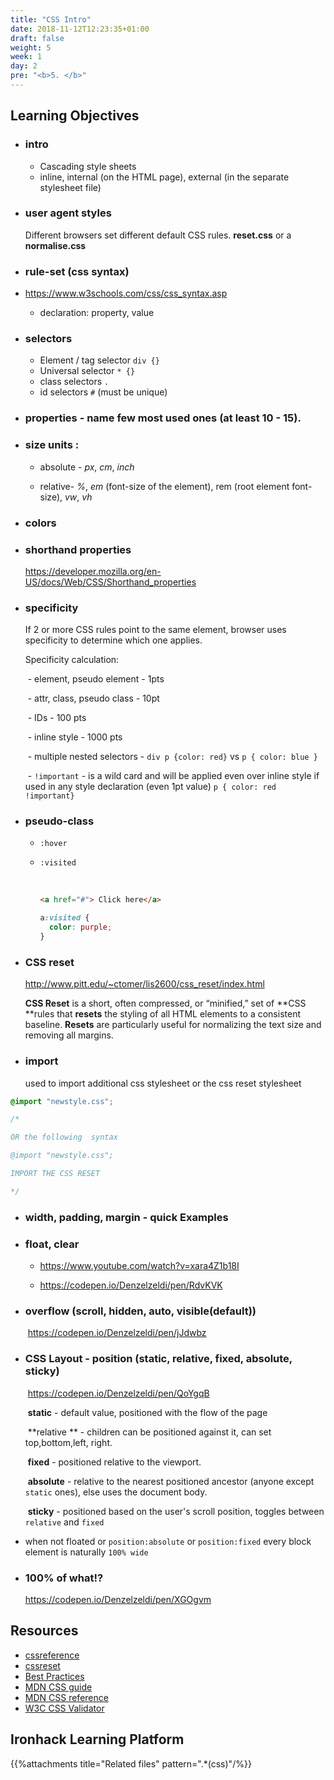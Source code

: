 ```yaml
---
title: "CSS Intro"
date: 2018-11-12T12:23:35+01:00
draft: false
weight: 5
week: 1
day: 2
pre: "<b>5. </b>"
---
```


## Learning Objectives

- ### intro

  - Cascading style sheets
  - inline, internal (on the HTML page), external (in the separate stylesheet file)



- ### user agent styles

  Different browsers set different default CSS rules.  **reset.css** or a **normalise.css**



- ### rule-set (css syntax)


- <https://www.w3schools.com/css/css_syntax.asp>

  - declaration: property, value



- ### selectors

  - Element / tag selector `div {}`
  - Universal selector `* {}`
  - class selectors `.` 
  - id selectors `#` (must be unique)



- ### properties - name few most used ones (at least 10 - 15).



- ### size units :

  - absolute - *px*, *cm*, *inch*

  - relative-  *%*, *em* (font-size of the element), rem (root element font-size), *vw*, *vh*

    

- ### colors



- ### shorthand properties

  <https://developer.mozilla.org/en-US/docs/Web/CSS/Shorthand_properties>



- ### specificity

  If 2 or more CSS rules point to the same element, browser uses specificity to determine which one applies.

   Specificity calculation:

  ​	- element, pseudo element - 1pts

  ​	- attr, class, pseudo class - 10pt

  ​	- IDs - 100 pts

  ​	- inline style - 1000 pts

  

  ​	- multiple nested selectors - `div p {color: red}` vs `p { color: blue }`

  ​	- `!important` - is a wild card and will be applied even over inline style if used in any style declaration (even 1pt value) `p { color: red !important}`

  

- ### pseudo-class

  - `:hover`

  - `:visited`

    ​	

    ```html
    <a href="#"> Click here</a>
    ```

    ```css
    a:visited {
      color: purple;
    }
    ```



- ### CSS reset

  <http://www.pitt.edu/~ctomer/lis2600/css_reset/index.html>

  **CSS Reset** is a short, often compressed, or “minified,” set of **CSS **rules that **resets** the styling of all HTML elements to a consistent baseline. **Resets** are particularly useful for normalizing the text size and removing all margins.

- ### import 

  used to import additional css stylesheet or the css reset stylesheet



```css
@import "newstyle.css";

/*

OR the following  syntax

@import "newstyle.css";

IMPORT THE CSS RESET 

*/
```







- ### width, padding, margin - quick Examples

  

  

- ### float, clear

  - <https://www.youtube.com/watch?v=xara4Z1b18I>

  - <https://codepen.io/Denzelzeldi/pen/RdvKVK>

    

- ### overflow (scroll, hidden, auto, visible(default))

  ​	<https://codepen.io/Denzelzeldi/pen/jJdwbz>




- ### CSS Layout - position  (static, relative, fixed, absolute, sticky)

  ​	<https://codepen.io/Denzelzeldi/pen/QoYgqB>

  ​	**static** - default value, positioned with the flow of the page

  ​	**relative ** - children can be positioned against it, can set top,bottom,left, right.

  ​	**fixed** - positioned relative to the viewport.

  ​	**absolute** - relative to the nearest positioned ancestor (anyone except `static` ones), else uses the document body.

  ​	**sticky** - positioned based on the user's scroll position, toggles between `relative` and `fixed`

  

- when not floated or `position:absolute` or `position:fixed` every block element is naturally `100% wide`

  

- ### 100% of what!?

  <https://codepen.io/Denzelzeldi/pen/XGOgvm>

## Resources

- [cssreference](https://cssreference.io/)
- [cssreset](https://cssreset.com/scripts/eric-meyer-reset-css/)
- [Best Practices](https://github.com/ironhack/bcn-webdev-cheatsheet/tree/master/m1#css-best-practices)
- [MDN CSS guide](https://developer.mozilla.org/en-US/docs/Learn/CSS/Introduction_to_CSS)
- [MDN CSS reference](https://developer.mozilla.org/en-US/docs/Web/CSS)
- [W3C CSS Validator](https://jigsaw.w3.org/css-validator/#validate_by_input)

## Ironhack Learning Platform

{{%attachments title="Related files" pattern=".*(css)"/%}}

